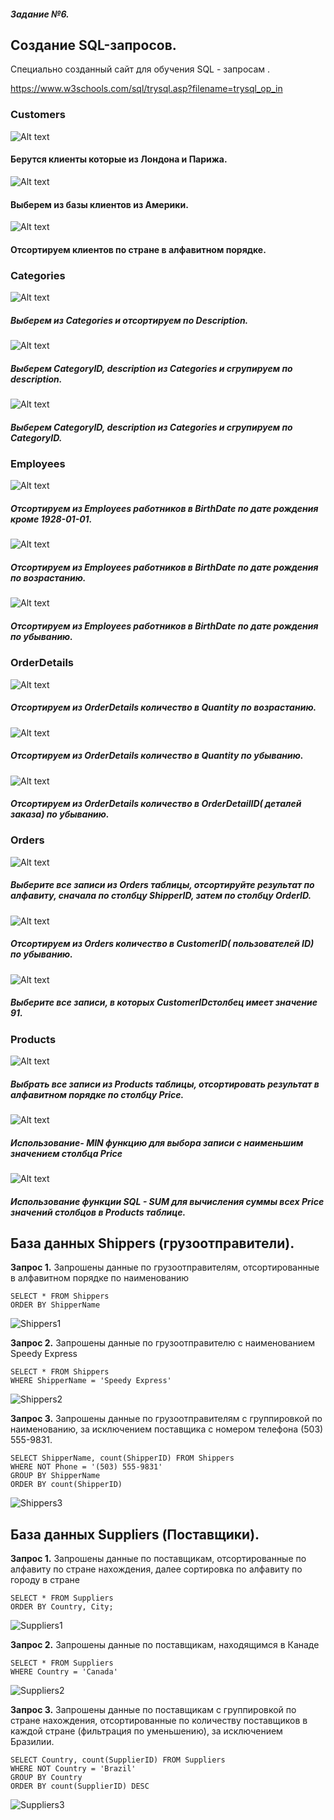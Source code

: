 ##### Задание №6.



## Создание SQL-запросов.

Специально созданный сайт для обучения SQL - запросам .

https://www.w3schools.com/sql/trysql.asp?filename=trysql_op_in

### Customers

![Alt text](/misc/images/image1.png)
#### Берутся клиенты которые из Лондона и Парижа.



![Alt text](/misc/images/image-1.1.png)
#### Выберем из базы клиентов из Америки.


![Alt text](/misc/images/image-1.2.png)
#### Отсортируем клиентов по стране в алфавитном порядке.


### Categories

![Alt text](/misc/images/image-1.6.png)
##### Выберем из Categories и отсортируем по Description.



![Alt text](/misc/images/image-1.7.png)
##### Выберем CategoryID, description из Categories и сгрупируем по description.


![Alt text](/misc/images/image-1.8.png)
##### Выберем CategoryID, description из Categories и сгрупируем по CategoryID.


### Employees

![Alt text](/misc/images/image-1.9.png)
##### Отсортируем из Employees работников в BirthDate по дате рождения кроме 1928-01-01.


![Alt text](/misc/images/image-10.png)
##### Отсортируем из Employees работников в BirthDate по дате рождения по возрастанию.


![Alt text](/misc/images/Снимок_экрана__364_.png)
##### Отсортируем из Employees работников в BirthDate по дате рождения по убыванию.


### OrderDetails

![Alt text](/misc/images/Снимок_экрана__365_.png)
##### Отсортируем из OrderDetails количество в Quantity  по возрастанию.

![Alt text](/misc/images/Снимок_экрана__366_.png)

##### Отсортируем из OrderDetails количество в Quantity  по убыванию.

![Alt text](/misc/images/Снимок_экрана__367_.png)
##### Отсортируем из OrderDetails количество в OrderDetailID( деталей заказа) по убыванию.


### Orders

![Alt text](/misc/images/Снимок_экрана__368_.png)
##### Выберите все записи из Orders таблицы, отсортируйте результат по алфавиту, сначала по столбцу ShipperID, затем по столбцу OrderID.


![Alt text](/misc/images/Снимок_экрана__372_.png)
##### Отсортируем из Orders количество в CustomerID( пользователей ID) по убыванию.


![Alt text](/misc/images/Снимок_экрана__373_.png)
##### Выберите все записи, в которых CustomerIDстолбец имеет значение 91.


### Products

![Alt text](/misc/images/screencapture-w3schools-sql-trysql-asp-2023-06-22-17_51_44.png)
##### Выбрать все записи из Products таблицы, отсортировать результат в алфавитном порядке по столбцу	Price.


![Alt text](/misc/images/Снимок_экрана__376_.png)
##### Использование- MIN функцию для выбора записи с наименьшим значением столбца Price


![Alt text](/misc/images/Снимок_экрана__377_.png)
##### Использование функции SQL - SUM для вычисления суммы всех Price значений столбцов в Products таблице.


## База данных Shippers (грузоотправители).  

__Запрос 1.__ Запрошены данные по грузоотправителям, отсортированные в алфавитном порядке по наименованию  

```
SELECT * FROM Shippers
ORDER BY ShipperName
```
![Shippers1](Shippers1.png)

__Запрос 2.__ Запрошены данные по грузоотправителю с наименованием Speedy Express

```
SELECT * FROM Shippers
WHERE ShipperName = 'Speedy Express'
```
![Shippers2](Shippers2.png)


__Запрос 3.__ Запрошены данные по грузоотправителям с группировкой по наименованию,  за исключением поставщика с номером телефона (503) 555-9831.

```
SELECT ShipperName, count(ShipperID) FROM Shippers
WHERE NOT Phone = '(503) 555-9831'
GROUP BY ShipperName
ORDER BY count(ShipperID)
```
![Shippers3](Shippers3.png)


## База данных Suppliers (Поставщики).  

__Запрос 1.__ Запрошены данные по поставщикам, отсортированные по алфавиту по стране нахождения, далее сортировка по алфавиту по городу в стране  

```
SELECT * FROM Suppliers  
ORDER BY Country, City;
```
![Suppliers1](Suppliers1.png)    

__Запрос 2.__ Запрошены данные по поставщикам, находящимся в Канаде

```
SELECT * FROM Suppliers 
WHERE Country = 'Canada'
```
![Suppliers2](Suppliers2.png)


__Запрос 3.__ Запрошены данные по поставщикам с группировкой по стране нахождения, отсортированные по количеству поставщиков в каждой стране (фильтрация по уменьшению), за исключением Бразилии.

```
SELECT Country, count(SupplierID) FROM Suppliers
WHERE NOT Country = 'Brazil'
GROUP BY Country
ORDER BY count(SupplierID) DESC
```
![Suppliers3](Suppliers3.png)










